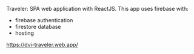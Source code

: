 Traveler: SPA web application with ReactJS.
This app uses firebase with:
- firebase authentication
- firestore database
- hosting

https://dvi-traveler.web.app/